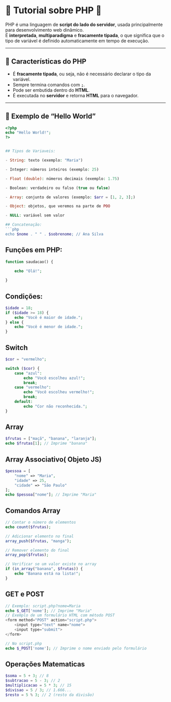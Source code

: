 # 🐘 Tutorial sobre PHP 🐘

PHP é uma linguagem de **script do lado do servidor**, usada principalmente para desenvolvimento web dinâmico.  
É **interpretada**, **multiparadigma** e **fracamente tipada**, o que significa que o tipo de variável é definido automaticamente em tempo de execução.

---

## 🤔 Características do PHP

- É **fracamente tipada**, ou seja, não é necessário declarar o tipo da variável.  
- Sempre termina comandos com **`;`**.  
- Pode ser embutida dentro do **HTML**.  
- É executada no **servidor** e retorna **HTML** para o navegador.

---

## 👋 Exemplo de “Hello World”

```php
<?php
echo "Hello World!";
?>


## Tipos de Variaveis:

- String: texto (exemplo: "Maria")

- Integer: números inteiros (exemplo: 25)

- Float (double): números decimais (exemplo: 1.75)

- Boolean: verdadeiro ou falso (true ou false)

- Array: conjunto de valores (exemplo: $arr = [1, 2, 3];)

- Object: objetos, que veremos na parte de POO

- NULL: variável sem valor

## Concatenação: 
```php
echo $nome . " " . $sobrenome; // Ana Silva
```
## Funções em PHP:
```php
function saudacao() {
    
    echo "Olá!";

}
```
## Condições:
```php
$idade = 18;
if ($idade >= 18) {
    echo "Você é maior de idade.";
} else {
    echo "Você é menor de idade.";
}
```
## Switch
```php
$cor = "vermelho";

switch ($cor) {
    case "azul":
        echo "Você escolheu azul!";
        break;
    case "vermelho":
        echo "Você escolheu vermelho!";
        break;
    default:
        echo "Cor não reconhecida.";
}
```

## Array 
```php
$frutas = ["maçã", "banana", "laranja"];
echo $frutas[1]; // Imprime "banana"
```

## Array Associativo( Objeto JS)
```php
$pessoa = [
    "nome" => "Maria",
    "idade" => 25,
    "cidade" => "São Paulo"
];
echo $pessoa["nome"]; // Imprime "Maria"
```

## Comandos Array
```php
// Contar o número de elementos
echo count($frutas);

// Adicionar elemento no final
array_push($frutas, "manga");

// Remover elemento do final
array_pop($frutas);

// Verificar se um valor existe no array
if (in_array("banana", $frutas)) {
    echo "Banana está na lista!";
}
```

## GET e POST
```php
// Exemplo: script.php?nome=Maria
echo $_GET['nome']; // Imprime "Maria"
// Exemplo de um formulário HTML com método POST
<form method="POST" action="script.php">
    <input type="text" name="nome">
    <input type="submit">
</form>

// No script.php
echo $_POST['nome']; // Imprime o nome enviado pelo formulário
```

## Operações Matematicas
```php
$soma = 5 + 3; // 8
$subtracao = 5 - 3; // 2
$multiplicacao = 5 * 3; // 15
$divisao = 5 / 3; // 1.666...
$resto = 5 % 3; // 2 (resto da divisão)
```

